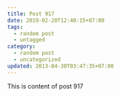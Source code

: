 ```yaml
---
title: Post 917
date: 2019-02-20T12:40:15+07:00
tags:
  - random post
  - untagged
category:
  - random post
  - uncategorized
updated: 2013-04-30T03:47:35+07:00
---
```

This is content of post 917